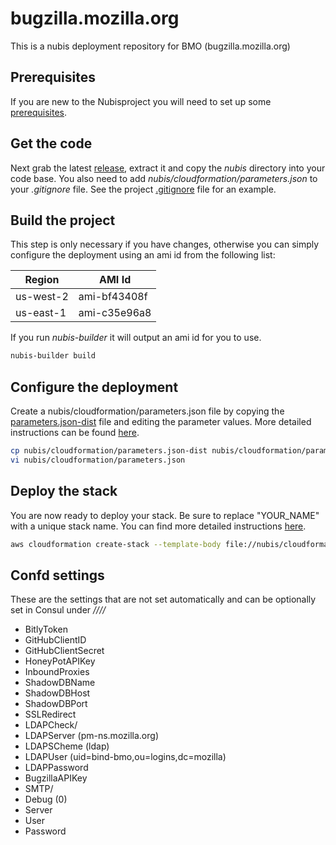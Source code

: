 ﻿# bugzilla.mozilla.org
This is a nubis deployment repository for BMO (bugzilla.mozilla.org)

## Prerequisites
If you are new to the Nubisproject you will need to set up some [prerequisites](https://github.com/Nubisproject/nubis-docs/blob/master/PREREQUISITES.md). 

## Get the code
Next grab the latest [release](https://github.com/Nubisproject/nubis-skel/releases), extract it and copy the *nubis* directory into your code base. You also need to add *nubis/cloudformation/parameters.json* to your *.gitignore* file. See the project [.gitignore](.gitignore) file for an example.

## Build the project
This step is only necessary if you have changes, otherwise you can simply configure the deployment using an ami id from the following list:

|  Region   |   AMI Id     |
|-----------|--------------|
| us-west-2 | ami-bf43408f |
| us-east-1 | ami-c35e96a8 |
 
If you run *nubis-builder* it will output an ami id for you to use.
```bash
nubis-builder build
```

## Configure the deployment
Create a nubis/cloudformation/parameters.json file by copying the [parameters.json-dist](nubis/cloudformation/parameters.json-dist) file and editing the parameter values. More detailed instructions can be found [here](nubis/cloudformation/README.md#set-up).
```bash
cp nubis/cloudformation/parameters.json-dist nubis/cloudformation/parameters.json
vi nubis/cloudformation/parameters.json
```

## Deploy the stack
You are now ready to deploy your stack. Be sure to replace "YOUR_NAME" with a unique stack name. You can find more detailed instructions [here](nubis/cloudformation/README.md#commands-to-work-with-cloudformation).
```bash
aws cloudformation create-stack --template-body file://nubis/cloudformation/main.json --parameters file://nubis/cloudformation/parameters.json --stack-name YOUR-STACK
```

## Confd settings

These are the settings that are not set automatically and can be optionally set in Consul under */<stack-name>/<environment>/<config>/*

 * BitlyToken
 * GitHubClientID
 * GitHubClientSecret
 * HoneyPotAPIKey
 * InboundProxies
 * ShadowDBName
 * ShadowDBHost
 * ShadowDBPort
 * SSLRedirect
 * LDAPCheck/
  * LDAPServer (pm-ns.mozilla.org)
  * LDAPSCheme (ldap)
  * LDAPUser   (uid=bind-bmo,ou=logins,dc=mozilla)
  * LDAPPassword
  * BugzillaAPIKey
 * SMTP/
  * Debug (0)
  * Server
  * User
  * Password
